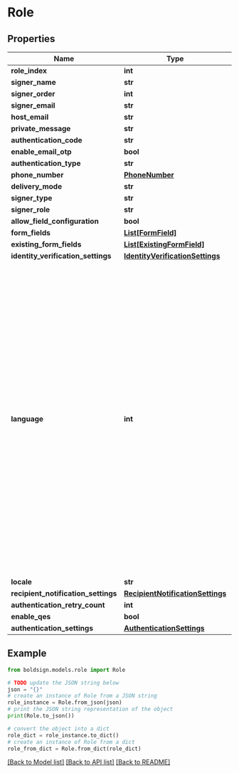 # Role


## Properties

Name | Type | Description | Notes
------------ | ------------- | ------------- | -------------
**role_index** | **int** |  | [optional] 
**signer_name** | **str** |  | [optional] 
**signer_order** | **int** |  | [optional] 
**signer_email** | **str** |  | [optional] 
**host_email** | **str** |  | [optional] 
**private_message** | **str** |  | [optional] 
**authentication_code** | **str** |  | [optional] 
**enable_email_otp** | **bool** |  | [optional] 
**authentication_type** | **str** |  | [optional] 
**phone_number** | [**PhoneNumber**](PhoneNumber.md) |  | [optional] 
**delivery_mode** | **str** |  | [optional] 
**signer_type** | **str** |  | [optional] 
**signer_role** | **str** |  | [optional] 
**allow_field_configuration** | **bool** |  | [optional] 
**form_fields** | [**List[FormField]**](FormField.md) |  | [optional] 
**existing_form_fields** | [**List[ExistingFormField]**](ExistingFormField.md) |  | [optional] 
**identity_verification_settings** | [**IdentityVerificationSettings**](IdentityVerificationSettings.md) |  | [optional] 
**language** | **int** | &lt;p&gt;Description:&lt;/p&gt;&lt;ul&gt;&lt;li&gt;&lt;i&gt;0&lt;/i&gt; - None&lt;/li&gt;&lt;li&gt;&lt;i&gt;1&lt;/i&gt; - English&lt;/li&gt;&lt;li&gt;&lt;i&gt;2&lt;/i&gt; - Spanish&lt;/li&gt;&lt;li&gt;&lt;i&gt;3&lt;/i&gt; - German&lt;/li&gt;&lt;li&gt;&lt;i&gt;4&lt;/i&gt; - French&lt;/li&gt;&lt;li&gt;&lt;i&gt;5&lt;/i&gt; - Romanian&lt;/li&gt;&lt;li&gt;&lt;i&gt;6&lt;/i&gt; - Norwegian&lt;/li&gt;&lt;li&gt;&lt;i&gt;7&lt;/i&gt; - Bulgarian&lt;/li&gt;&lt;li&gt;&lt;i&gt;8&lt;/i&gt; - Italian&lt;/li&gt;&lt;li&gt;&lt;i&gt;9&lt;/i&gt; - Danish&lt;/li&gt;&lt;li&gt;&lt;i&gt;10&lt;/i&gt; - Polish&lt;/li&gt;&lt;li&gt;&lt;i&gt;11&lt;/i&gt; - Portuguese&lt;/li&gt;&lt;li&gt;&lt;i&gt;12&lt;/i&gt; - Czech&lt;/li&gt;&lt;li&gt;&lt;i&gt;13&lt;/i&gt; - Dutch&lt;/li&gt;&lt;li&gt;&lt;i&gt;14&lt;/i&gt; - Swedish&lt;/li&gt;&lt;li&gt;&lt;i&gt;15&lt;/i&gt; - Russian&lt;/li&gt;&lt;/ul&gt; | [optional] 
**locale** | **str** |  | [optional] 
**recipient_notification_settings** | [**RecipientNotificationSettings**](RecipientNotificationSettings.md) |  | [optional] 
**authentication_retry_count** | **int** |  | [optional] 
**enable_qes** | **bool** |  | [optional] 
**authentication_settings** | [**AuthenticationSettings**](AuthenticationSettings.md) |  | [optional] 

## Example

```python
from boldsign.models.role import Role

# TODO update the JSON string below
json = "{}"
# create an instance of Role from a JSON string
role_instance = Role.from_json(json)
# print the JSON string representation of the object
print(Role.to_json())

# convert the object into a dict
role_dict = role_instance.to_dict()
# create an instance of Role from a dict
role_from_dict = Role.from_dict(role_dict)
```
[[Back to Model list]](../README.md#documentation-for-models) [[Back to API list]](../README.md#documentation-for-api-endpoints) [[Back to README]](../README.md)


